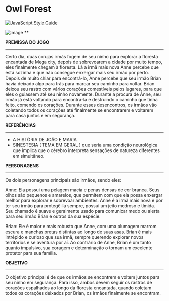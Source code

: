 # Owl Forest

[![JavaScript Style Guide](https://img.shields.io/badge/code_style-standard-brightgreen.svg)](https://standardjs.com)

![image](https://github.com/user-attachments/assets/4192e61d-a96c-4490-8d39-04ffac7ad412)
**

**PREMISSA DO JOGO**
___________________________________________________________________________________________________________________
Certo dia, duas corujas irmãs fogem de seu ninho para explorar a floresta encantada de Mega city, depois de sobrevoarem a cidade por muito tempo, eles finalmente chegam à floresta. Lá a irmã mais nova Anne percebe que está sozinha e que não consegue enxergar mais seu irmão por perto. Depois de muito chiar para encontrá-lo, Anne percebe que seu irmão Brian havia deixado algo para trás para marcar seu caminho para voltar. Brian deixou seu rastro com vários corações comestíveis pelos lugares, para que eles o guiassem até seu ninho novamente. Durante a procura de Anne, seu irmão já está voltando para encontrá-la e destruindo o caminho que tinha feito, comendo os corações. Durante esses desencontros, os irmãos vão coletando todos os corações até finalmente se encontrarem e voltarem para casa juntos e em segurança. 


**REFERÊNCIAS**
___________________________________________________________________________________________________________________
* A HISTÓRIA DE JOÃO E MARIA
* SINESTESIA ( TEMA EM GERAL ) que seria uma condição neurológica que implica que o cérebro interpreta sensações de natureza diferentes em simultâneo.

**PERSONAGENS**
___________________________________________________________________________________________________________________
Os dois personagens principais são irmãos, sendo eles:

Anne: Ela possui uma pelagem macia e penas densas de cor branca. Seus olhos são pequenos e amarelos, que permitem com que ela possa enxergar melhor para explorar e sobrevoar ambientes. Anne é a irmã mais nova e por ter seu irmão para protegê-la sempre, possui um jeito medroso e tímida. Seu chamado é suave e geralmente usado para comunicar medo ou alerta para seu irmão Brian e outros da sua espécie. 

Brian: Ele é maior e mais robusto que Anne, com uma plumagem marrom escura e manchas pretas distintas ao longo de suas asas. Brian é mais intrépido e curioso que sua irmã, sempre querendo explorar novos territórios e se aventura por aí. Ao contrário de Anne, Brian é um tanto quanto impulsivo, sua coragem e determinação o tornam um excelente protetor para sua família.

**OBJETIVO**
_____________________________________________________________________________________________________________________
O objetivo principal é de que os irmãos se encontrem e voltem juntos para seu ninho em segurança. Para isso, ambos devem seguir os rastros de corações espalhados ao longo da floresta encantada, quando coletam todos os corações deixados por Brian, os irmãos finalmente se encontram. 

